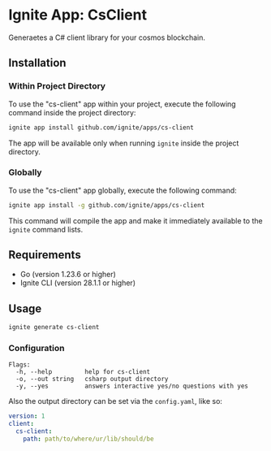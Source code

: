 # Ignite App: CsClient

Generaetes a C# client library for your cosmos blockchain.

## Installation

### Within Project Directory

To use the "cs-client" app within your project, execute the following command inside the project directory:

```bash
ignite app install github.com/ignite/apps/cs-client
```

The app will be available only when running `ignite` inside the project directory.

### Globally

To use the "cs-client" app globally, execute the following command:

```bash
ignite app install -g github.com/ignite/apps/cs-client
```

This command will compile the app and make it immediately available to the `ignite` command lists.

## Requirements

- Go (version 1.23.6 or higher)
- Ignite CLI (version 28.1.1 or higher)

## Usage

```bash
ignite generate cs-client
```

### Configuration
```
Flags:
  -h, --help         help for cs-client
  -o, --out string   csharp output directory
  -y, --yes          answers interactive yes/no questions with yes
```

Also the output directory can be set via the `config.yaml`, like so:
```yaml
version: 1
client:
  cs-client:
    path: path/to/where/ur/lib/should/be
```
